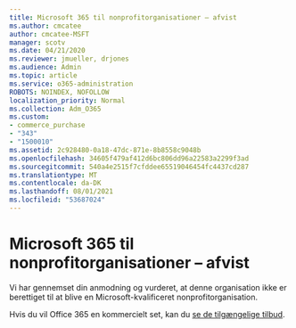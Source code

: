 ```yaml
---
title: Microsoft 365 til nonprofitorganisationer – afvist
ms.author: cmcatee
author: cmcatee-MSFT
manager: scotv
ms.date: 04/21/2020
ms.reviewer: jmueller, drjones
ms.audience: Admin
ms.topic: article
ms.service: o365-administration
ROBOTS: NOINDEX, NOFOLLOW
localization_priority: Normal
ms.collection: Adm_O365
ms.custom:
- commerce_purchase
- "343"
- "1500010"
ms.assetid: 2c928480-0a18-47dc-871e-8b8558c9048b
ms.openlocfilehash: 34605f479af412d6bc806dd96a22583a2299f3ad
ms.sourcegitcommit: 540a4e2515f7cfddee65519046454fc4437cd287
ms.translationtype: MT
ms.contentlocale: da-DK
ms.lasthandoff: 08/01/2021
ms.locfileid: "53687024"
---
```

# <a name="microsoft-365-for-nonprofits---declined"></a>Microsoft 365 til nonprofitorganisationer – afvist

Vi har gennemset din anmodning og vurderet, at denne organisation ikke er berettiget til at blive en Microsoft-kvalificeret nonprofitorganisation.
  
Hvis du vil Office 365 en kommercielt set, kan du [se de tilgængelige tilbud](https://portal.office.com/AdminPortal/Home).
